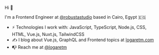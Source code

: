 Hi 👋

I'm a Frontend Engineer at [@robustastudio](https://robustastudio.com/) based in Cairo, Egypt 🇪🇬

- ⚡️ Technologies I work with: JavaScript, TypeScript, Node.js, CSS, HTML, Vue.js, Nuxt.js, TailwindCSS
- ✍️ I blog about Vue.js, GraphQL and Frontend topics at [logaretm.com](https://logaretm.com/)
- 📭 Reach me at [@logaretm](https://twitter.com/logaretm)
